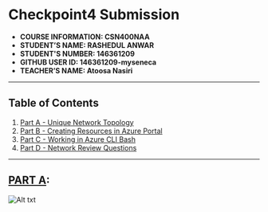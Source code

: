 # Checkpoint4 Submission

- **COURSE INFORMATION: CSN400NAA**
- **STUDENT’S NAME: RASHEDUL ANWAR**
- **STUDENT'S NUMBER: 146361209**
- **GITHUB USER ID: 146361209-myseneca**
- **TEACHER’S NAME: Atoosa Nasiri**


---
## Table of Contents
1. [Part A - Unique Network Topology](#network-topology-draw.io)
2. [Part B - Creating Resources in Azure Portal](#create-resources-in-portal)
3. [Part C - Working in Azure CLI Bash](#Azure-cli-bash-cmd-link)
4. [Part D - Network Review Questions](#Review-QA)
---
## <u>PART A</u>:
![Alt txt](https://github.com/146361209-myseneca/CSN400-Capstone/blob/main/Checkpoint4/AzureNetworkTopology.png)
